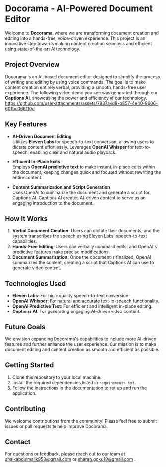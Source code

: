 # Docorama - AI-Powered Document Editor

Welcome to **Docorama**, where we are transforming document creation and editing into a hands-free, voice-driven experience. This project is an innovative step towards making content creation seamless and efficient using state-of-the-art AI technology.

## Project Overview

Docorama is an AI-based document editor designed to simplify the process of writing and editing by using voice commands. The goal is to make content creation entirely verbal, providing a smooth, hands-free user experience. The following video demo you see was generated through our **Captions AI**, showcasing the power and efficiency of our technology.
https://github.com/user-attachments/assets/7937a4d8-b857-4e40-9606-601bc066110d


## Key Features

- **AI-Driven Document Editing**  
  Utilizes **Eleven Labs** for speech-to-text conversion, allowing users to dictate content effortlessly. Leverages **OpenAI Whisper** for text-to-speech, enabling clear and natural audio playback.

- **Efficient In-Place Edits**  
  Employs **OpenAI predictive text** to make instant, in-place edits within the document, keeping changes quick and focused without rewriting the entire content.

- **Content Summarization and Script Generation**  
  Uses OpenAI to summarize the document and generate a script for Captions AI. Captions AI creates AI-driven content to serve as an engaging introduction to the document.

## How It Works

1. **Verbal Document Creation**: Users can dictate their documents, and the system transcribes the speech using Eleven Labs' speech-to-text capabilities.
2. **Hands-Free Editing**: Users can verbally command edits, and OpenAI's predictive features make precise modifications.
3. **Document Summarization**: Once the document is finalized, OpenAI summarizes the content, creating a script that Captions AI can use to generate video content.

## Technologies Used

- **Eleven Labs**: For high-quality speech-to-text conversion.
- **OpenAI Whisper**: For natural and accurate text-to-speech functionality.
- **OpenAI Predictive Text**: For efficient and intelligent in-place editing.
- **Captions AI**: For generating engaging AI-driven video content.

## Future Goals

We envision expanding Docorama's capabilities to include more AI-driven features and further enhance the user experience. Our mission is to make document editing and content creation as smooth and efficient as possible.

## Getting Started

1. Clone this repository to your local machine.
2. Install the required dependencies listed in `requirements.txt`.
3. Follow the instructions in the documentation to set up and run the application.

## Contributing

We welcome contributions from the community! Please feel free to submit issues or pull requests to help improve Docorama.


## Contact

For questions or feedback, please reach out to our team at shaikabdulmalik958@gmail.com or sharan.goku19@gmail.com .
